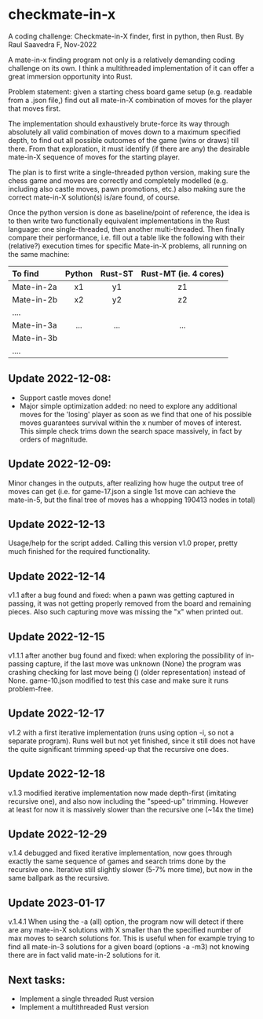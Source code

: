 # checkmate-in-x
A coding challenge: Checkmate-in-X finder, first in python, then Rust.
By Raul Saavedra F, Nov-2022

A mate-in-x finding program not only is a relatively demanding coding
challenge on its own. I think a multithreaded implementation of it can
offer a great immersion opportunity into Rust.

Problem statement: given a starting chess board game setup (e.g.
readable from a .json file,) find out all mate-in-X combination of
moves for the player that moves first.

The implementation should exhaustively brute-force its way through
absolutely all valid combination of moves down to a maximum specified depth,
to find out all possible outcomes of the game (wins or draws) till there.
From that exploration, it must identify (if there are any) the desirable
mate-in-X sequence of moves for the starting player.

The plan is to first write a single-threaded python version, making sure
the chess game and moves are correctly and completely modelled (e.g.
including also castle moves, pawn promotions, etc.) also making sure 
the correct mate-in-X solution(s) is/are found, of course.

Once the python version is done as baseline/point of reference,
the idea is to then write two functionally equivalent implementations
in the Rust language: one single-threaded, then another multi-threaded.
Then finally compare their performance, i.e. fill out a table like the
following with their (relative?) execution times for specific Mate-in-X
problems, all running on the same machine:


|  To find   | Python | Rust-ST | Rust-MT (ie. 4 cores) |
|:-----------|:------:|:-------:|:-------:|
| Mate-in-2a | x1     | y1      | z1      |
| Mate-in-2b | x2     | y2      | z2      |
| ....       |        |         |         |
| Mate-in-3a | ...    | ...     | ...     |
| Mate-in-3b |        |         |         |
| ....       |        |         |         |

## Update 2022-12-08:
* Support castle moves done!
* Major simple optimization added: no need to explore any additional moves
for the 'losing' player as soon as we find that one of his possible moves
guarantees survival within the x number of moves of interest.
This simple check trims down the search space massively, in fact by
orders of magnitude.

## Update 2022-12-09:
Minor changes in the outputs, after realizing how huge the output tree of
moves can get (i.e. for game-17.json a single 1st move can achieve the
mate-in-5, but the final tree of moves has a whopping 190413 nodes
in total)

## Update 2022-12-13
Usage/help for the script added.
Calling this version v1.0 proper, pretty much finished for the required 
functionality.

## Update 2022-12-14
v1.1 after a bug found and fixed: when a pawn was getting captured in passing,
it was not getting properly removed from the board and remaining pieces. 
Also such capturing move was missing the "x" when printed out.

## Update 2022-12-15
v1.1.1 after another bug found and fixed: when exploring the possibility 
of in-passing capture, if the last move was unknown (None) the program 
was crashing checking for last move being () (older representation)
instead of None. 
game-10.json modified to test this case and make sure it runs problem-free.

## Update 2022-12-17
v1.2 with a first iterative implementation (runs using option -i, so
not a separate program). Runs well but not yet finished, since it still
does not have the quite significant trimming speed-up that the recursive
one does.

## Update 2022-12-18
v.1.3 modified iterative implementation now made depth-first (imitating
recursive one), and also now including the "speed-up" trimming.
However at least for now it is massively slower than the recursive one
(~14x the time)

## Update 2022-12-29
v.1.4 debugged and fixed iterative implementation, now goes through
exactly the same sequence of games and search trims done by the recursive
one. Iterative still slightly slower (5-7% more time), but now in the
same ballpark as the recursive.

## Update 2023-01-17
v.1.4.1 When using the -a (all) option, the program now will detect if
there are any mate-in-X solutions with X smaller than the specified
number of max moves to search solutions for.
This is useful when for example trying to find all mate-in-3
solutions for a given board (options -a -m3) not knowing
there are in fact valid mate-in-2 solutions for it.

## Next tasks:
- Implement a single threaded Rust version
- Implement a multithreaded Rust version
